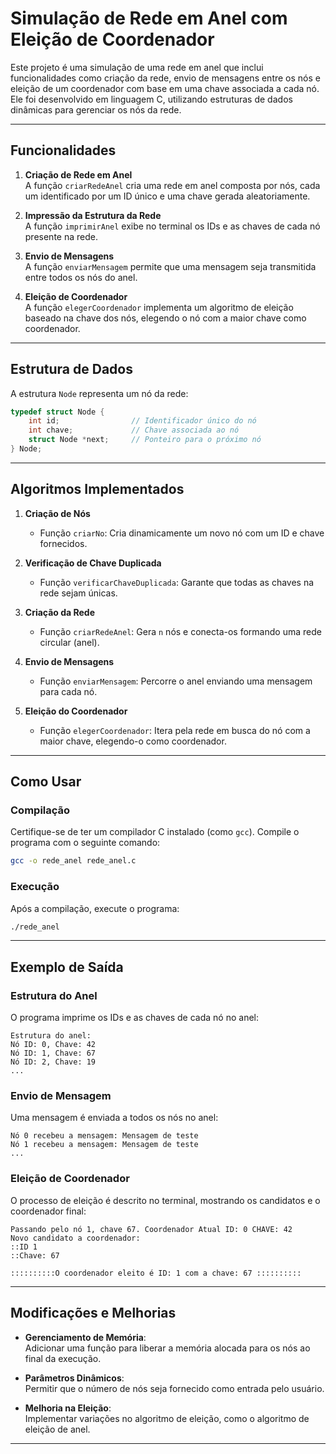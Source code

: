 # Simulação de Rede em Anel com Eleição de Coordenador

Este projeto é uma simulação de uma rede em anel que inclui funcionalidades como criação da rede, envio de mensagens entre os nós e eleição de um coordenador com base em uma chave associada a cada nó. Ele foi desenvolvido em linguagem C, utilizando estruturas de dados dinâmicas para gerenciar os nós da rede.

---

## Funcionalidades

1. **Criação de Rede em Anel**  
   A função `criarRedeAnel` cria uma rede em anel composta por nós, cada um identificado por um ID único e uma chave gerada aleatoriamente.

2. **Impressão da Estrutura da Rede**  
   A função `imprimirAnel` exibe no terminal os IDs e as chaves de cada nó presente na rede.

3. **Envio de Mensagens**  
   A função `enviarMensagem` permite que uma mensagem seja transmitida entre todos os nós do anel.

4. **Eleição de Coordenador**  
   A função `elegerCoordenador` implementa um algoritmo de eleição baseado na chave dos nós, elegendo o nó com a maior chave como coordenador.

---

## Estrutura de Dados

A estrutura `Node` representa um nó da rede:

```c
typedef struct Node {
    int id;                // Identificador único do nó
    int chave;             // Chave associada ao nó
    struct Node *next;     // Ponteiro para o próximo nó
} Node;
```

---

## Algoritmos Implementados

1. **Criação de Nós**
   - Função `criarNo`: Cria dinamicamente um novo nó com um ID e chave fornecidos.

2. **Verificação de Chave Duplicada**
   - Função `verificarChaveDuplicada`: Garante que todas as chaves na rede sejam únicas.

3. **Criação da Rede**
   - Função `criarRedeAnel`: Gera `n` nós e conecta-os formando uma rede circular (anel).

4. **Envio de Mensagens**
   - Função `enviarMensagem`: Percorre o anel enviando uma mensagem para cada nó.

5. **Eleição do Coordenador**
   - Função `elegerCoordenador`: Itera pela rede em busca do nó com a maior chave, elegendo-o como coordenador.

---

## Como Usar

### Compilação
Certifique-se de ter um compilador C instalado (como `gcc`). Compile o programa com o seguinte comando:

```bash
gcc -o rede_anel rede_anel.c
```

### Execução
Após a compilação, execute o programa:

```bash
./rede_anel
```

---

## Exemplo de Saída

### Estrutura do Anel
O programa imprime os IDs e as chaves de cada nó no anel:

```
Estrutura do anel:
Nó ID: 0, Chave: 42
Nó ID: 1, Chave: 67
Nó ID: 2, Chave: 19
...
```

### Envio de Mensagem
Uma mensagem é enviada a todos os nós no anel:

```
Nó 0 recebeu a mensagem: Mensagem de teste
Nó 1 recebeu a mensagem: Mensagem de teste
...
```

### Eleição de Coordenador
O processo de eleição é descrito no terminal, mostrando os candidatos e o coordenador final:

```
Passando pelo nó 1, chave 67. Coordenador Atual ID: 0 CHAVE: 42
Novo candidato a coordenador:
::ID 1
::Chave: 67

::::::::::O coordenador eleito é ID: 1 com a chave: 67 ::::::::::
```

---

## Modificações e Melhorias

- **Gerenciamento de Memória**:  
  Adicionar uma função para liberar a memória alocada para os nós ao final da execução.
  
- **Parâmetros Dinâmicos**:  
  Permitir que o número de nós seja fornecido como entrada pelo usuário.

- **Melhoria na Eleição**:  
  Implementar variações no algoritmo de eleição, como o algoritmo de eleição de anel.

---
